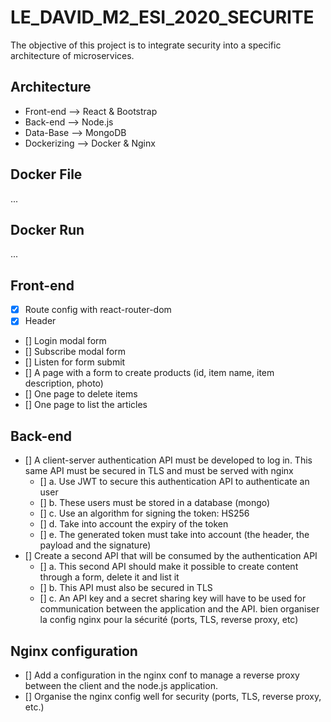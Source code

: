 # LE_DAVID_M2_ESI_2020_SECURITE
The objective of this project is to integrate security into a specific architecture of microservices.

## Architecture
* Front-end --> React & Bootstrap
* Back-end --> Node.js
* Data-Base --> MongoDB
* Dockerizing --> Docker & Nginx

## Docker File
...

## Docker Run
...

## Front-end

* [x] Route config with react-router-dom
* [x] Header
* [] Login modal form
* [] Subscribe modal form
* [] Listen for form submit
* [] A page with a form to create products (id, item name, item description, photo)
* [] One page to delete items
* [] One page to list the articles

## Back-end

* [] A client-server authentication API must be developed to log in. This same API must be secured in TLS and must be served with nginx
  * [] a. Use JWT to secure this authentication API to authenticate an user
  * [] b. These users must be stored in a database (mongo)
  * [] c. Use an algorithm for signing the token: HS256
  * [] d. Take into account the expiry of the token
  * [] e. The generated token must take into account (the header, the payload and the signature)
* [] Create a second API that will be consumed by the authentication API
  * [] a. This second API should make it possible to create content through a form, delete it and list it
  * [] b. This API must also be secured in TLS
  * [] c. An API key and a secret sharing key will have to be used for communication between the application and the API.
  bien organiser la config nginx pour la sécurité (ports, TLS, reverse proxy, etc)

  
## Nginx configuration
* [] Add a configuration in the nginx conf to manage a reverse proxy between the client and the node.js application.
* [] Organise the nginx config well for security (ports, TLS, reverse proxy, etc.)

